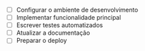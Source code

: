 - [ ] Configurar o ambiente de desenvolvimento
- [ ] Implementar funcionalidade principal
- [ ] Escrever testes automatizados
- [ ] Atualizar a documentação
- [ ] Preparar o deploy
